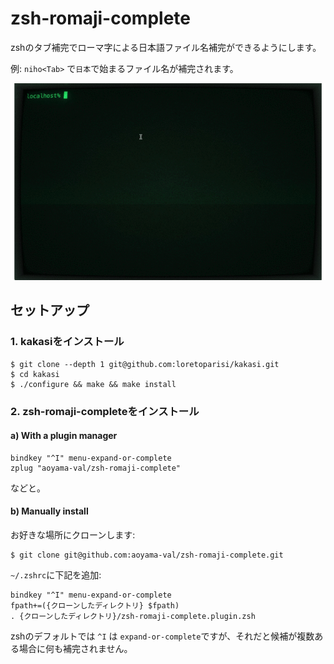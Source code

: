 # zsh-romaji-complete

zshのタブ補完でローマ字による日本語ファイル名補完ができるようにします。

例: `niho<Tab>` で`日本`で始まるファイル名が補完されます。

<img src="./demo.gif">

## セットアップ

### 1. kakasiをインストール

```console
$ git clone --depth 1 git@github.com:loretoparisi/kakasi.git
$ cd kakasi
$ ./configure && make && make install
```

### 2. zsh-romaji-completeをインストール

#### a) With a plugin manager

```
bindkey "^I" menu-expand-or-complete
zplug "aoyama-val/zsh-romaji-complete"
```

などと。

#### b) Manually install

お好きな場所にクローンします:

```console
$ git clone git@github.com:aoyama-val/zsh-romaji-complete.git
```

`~/.zshrc`に下記を追加:

```
bindkey "^I" menu-expand-or-complete
fpath+=({クローンしたディレクトリ} $fpath)
. {クローンしたディレクトリ}/zsh-romaji-complete.plugin.zsh
```

zshのデフォルトでは `^I` は `expand-or-complete`ですが、それだと候補が複数ある場合に何も補完されません。
